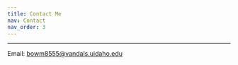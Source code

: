 ```yaml
---
title: Contact Me
nav: Contact
nav_order: 3
---
```

------------------
Email: bowm8555@vandals.uidaho.edu
